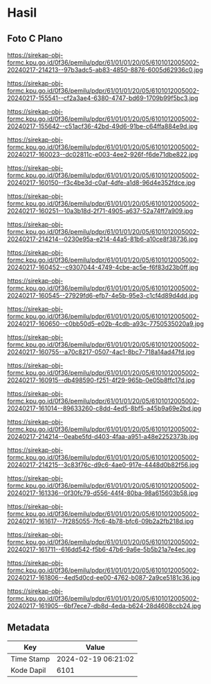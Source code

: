 # Hasil

## Foto C Plano

https://sirekap-obj-formc.kpu.go.id/0f36/pemilu/pdpr/61/01/01/20/05/6101012005002-20240217-214213--97b3adc5-ab83-4850-8876-6005d62936c0.jpg

https://sirekap-obj-formc.kpu.go.id/0f36/pemilu/pdpr/61/01/01/20/05/6101012005002-20240217-155541--cf2a3ae4-6380-4747-bd69-1709b99f5bc3.jpg

https://sirekap-obj-formc.kpu.go.id/0f36/pemilu/pdpr/61/01/01/20/05/6101012005002-20240217-155642--c51acf36-42bd-49d6-91be-c64ffa884e9d.jpg

https://sirekap-obj-formc.kpu.go.id/0f36/pemilu/pdpr/61/01/01/20/05/6101012005002-20240217-160023--dc02811c-e003-4ee2-926f-f6de71dbe822.jpg

https://sirekap-obj-formc.kpu.go.id/0f36/pemilu/pdpr/61/01/01/20/05/6101012005002-20240217-160150--f3c4be3d-c0af-4dfe-a1d8-96d4e352fdce.jpg

https://sirekap-obj-formc.kpu.go.id/0f36/pemilu/pdpr/61/01/01/20/05/6101012005002-20240217-160251--10a3b18d-2f71-4905-a637-52a74ff7a909.jpg

https://sirekap-obj-formc.kpu.go.id/0f36/pemilu/pdpr/61/01/01/20/05/6101012005002-20240217-214214--0230e95a-e214-44a5-81b6-a10ce8f38736.jpg

https://sirekap-obj-formc.kpu.go.id/0f36/pemilu/pdpr/61/01/01/20/05/6101012005002-20240217-160452--c9307044-4749-4cbe-ac5e-f6f83d23b0ff.jpg

https://sirekap-obj-formc.kpu.go.id/0f36/pemilu/pdpr/61/01/01/20/05/6101012005002-20240217-160545--27929fd6-efb7-4e5b-95e3-c1cf4d89d4dd.jpg

https://sirekap-obj-formc.kpu.go.id/0f36/pemilu/pdpr/61/01/01/20/05/6101012005002-20240217-160650--c0bb50d5-e02b-4cdb-a93c-7750535020a9.jpg

https://sirekap-obj-formc.kpu.go.id/0f36/pemilu/pdpr/61/01/01/20/05/6101012005002-20240217-160755--a70c8217-0507-4ac1-8bc7-718a14ad47fd.jpg

https://sirekap-obj-formc.kpu.go.id/0f36/pemilu/pdpr/61/01/01/20/05/6101012005002-20240217-160915--db498590-f251-4f29-965b-0e05b8ffc17d.jpg

https://sirekap-obj-formc.kpu.go.id/0f36/pemilu/pdpr/61/01/01/20/05/6101012005002-20240217-161014--89633260-c8dd-4ed5-8bf5-a45b9a69e2bd.jpg

https://sirekap-obj-formc.kpu.go.id/0f36/pemilu/pdpr/61/01/01/20/05/6101012005002-20240217-214214--0eabe5fd-d403-4faa-a951-a48e2252373b.jpg

https://sirekap-obj-formc.kpu.go.id/0f36/pemilu/pdpr/61/01/01/20/05/6101012005002-20240217-214215--3c83f76c-d9c6-4ae0-917e-4448d0b82f56.jpg

https://sirekap-obj-formc.kpu.go.id/0f36/pemilu/pdpr/61/01/01/20/05/6101012005002-20240217-161336--0f30fc79-d556-44f4-80ba-98a615603b58.jpg

https://sirekap-obj-formc.kpu.go.id/0f36/pemilu/pdpr/61/01/01/20/05/6101012005002-20240217-161617--7f285055-7fc6-4b78-bfc6-09b2a2fb218d.jpg

https://sirekap-obj-formc.kpu.go.id/0f36/pemilu/pdpr/61/01/01/20/05/6101012005002-20240217-161711--616dd542-f5b6-47b6-9a6e-5b5b21a7e4ec.jpg

https://sirekap-obj-formc.kpu.go.id/0f36/pemilu/pdpr/61/01/01/20/05/6101012005002-20240217-161806--4ed5d0cd-ee00-4762-b087-2a9ce5181c36.jpg

https://sirekap-obj-formc.kpu.go.id/0f36/pemilu/pdpr/61/01/01/20/05/6101012005002-20240217-161905--6bf7ece7-db8d-4eda-b624-28d4608ccb24.jpg


## Metadata

| Key        | Value               |
| ---------- | ------------------- |
| Time Stamp | 2024-02-19 06:21:02 |
| Kode Dapil | 6101                |



